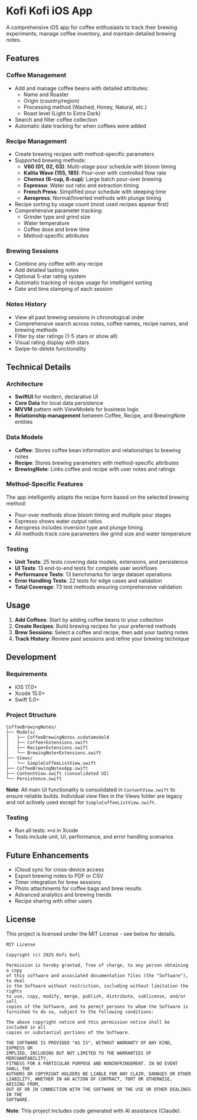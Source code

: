 # Kofi Kofi iOS App

A comprehensive iOS app for coffee enthusiasts to track their brewing experiments, manage coffee inventory, and maintain detailed brewing notes.

## Features

### Coffee Management
- Add and manage coffee beans with detailed attributes:
  - Name and Roaster
  - Origin (country/region)
  - Processing method (Washed, Honey, Natural, etc.)
  - Roast level (Light to Extra Dark)
- Search and filter coffee collection
- Automatic date tracking for when coffees were added

### Recipe Management
- Create brewing recipes with method-specific parameters
- Supported brewing methods:
  - **V60 (01, 02, 03)**: Multi-stage pour schedule with bloom timing
  - **Kalita Wave (155, 185)**: Pour-over with controlled flow rate
  - **Chemex (6-cup, 8-cup)**: Large batch pour-over brewing
  - **Espresso**: Water out ratio and extraction timing
  - **French Press**: Simplified pour schedule with steeping time
  - **Aeropress**: Normal/Inverted methods with plunge timing
- Recipe sorting by usage count (most used recipes appear first)
- Comprehensive parameter tracking:
  - Grinder type and grind size
  - Water temperature
  - Coffee dose and brew time
  - Method-specific attributes

### Brewing Sessions
- Combine any coffee with any recipe
- Add detailed tasting notes
- Optional 5-star rating system
- Automatic tracking of recipe usage for intelligent sorting
- Date and time stamping of each session

### Notes History
- View all past brewing sessions in chronological order
- Comprehensive search across notes, coffee names, recipe names, and brewing methods
- Filter by star ratings (1-5 stars or show all)
- Visual rating display with stars
- Swipe-to-delete functionality

## Technical Details

### Architecture
- **SwiftUI** for modern, declarative UI
- **Core Data** for local data persistence
- **MVVM** pattern with ViewModels for business logic
- **Relationship management** between Coffee, Recipe, and BrewingNote entities

### Data Models
- **Coffee**: Stores coffee bean information and relationships to brewing notes
- **Recipe**: Stores brewing parameters with method-specific attributes
- **BrewingNote**: Links coffee and recipe with user notes and ratings

### Method-Specific Features
The app intelligently adapts the recipe form based on the selected brewing method:
- Pour-over methods show bloom timing and multiple pour stages
- Espresso shows water output ratios
- Aeropress includes inversion type and plunge timing
- All methods track core parameters like grind size and water temperature

### Testing
- **Unit Tests**: 25 tests covering data models, extensions, and persistence
- **UI Tests**: 13 end-to-end tests for complete user workflows
- **Performance Tests**: 13 benchmarks for large dataset operations
- **Error Handling Tests**: 22 tests for edge cases and validation
- **Total Coverage**: 73 test methods ensuring comprehensive validation

## Usage

1. **Add Coffees**: Start by adding coffee beans to your collection
2. **Create Recipes**: Build brewing recipes for your preferred methods
3. **Brew Sessions**: Select a coffee and recipe, then add your tasting notes
4. **Track History**: Review past sessions and refine your brewing technique

## Development

### Requirements
- iOS 17.0+
- Xcode 15.0+
- Swift 5.0+

### Project Structure
```
CoffeeBrewingNotes/
├── Models/
│   ├── CoffeeBrewingNotes.xcdatamodeld
│   ├── Coffee+Extensions.swift
│   ├── Recipe+Extensions.swift
│   └── BrewingNote+Extensions.swift
├── Views/
│   └── SimpleCoffeeListView.swift
├── CoffeeBrewingNotesApp.swift
├── ContentView.swift (consolidated UI)
└── Persistence.swift
```

**Note**: All main UI functionality is consolidated in `ContentView.swift` to ensure reliable builds. Individual view files in the Views folder are legacy and not actively used except for `SimpleCoffeeListView.swift`.

### Testing
- Run all tests: `⌘+U` in Xcode
- Tests include unit, UI, performance, and error handling scenarios

## Future Enhancements

- iCloud sync for cross-device access
- Export brewing notes to PDF or CSV
- Timer integration for brew sessions
- Photo attachments for coffee bags and brew results
- Advanced analytics and brewing trends
- Recipe sharing with other users

## License

This project is licensed under the MIT License - see below for details.

```
MIT License

Copyright (c) 2025 Kofi Kofi

Permission is hereby granted, free of charge, to any person obtaining a copy
of this software and associated documentation files (the "Software"), to deal
in the Software without restriction, including without limitation the rights
to use, copy, modify, merge, publish, distribute, sublicense, and/or sell
copies of the Software, and to permit persons to whom the Software is
furnished to do so, subject to the following conditions:

The above copyright notice and this permission notice shall be included in all
copies or substantial portions of the Software.

THE SOFTWARE IS PROVIDED "AS IS", WITHOUT WARRANTY OF ANY KIND, EXPRESS OR
IMPLIED, INCLUDING BUT NOT LIMITED TO THE WARRANTIES OF MERCHANTABILITY,
FITNESS FOR A PARTICULAR PURPOSE AND NONINFRINGEMENT. IN NO EVENT SHALL THE
AUTHORS OR COPYRIGHT HOLDERS BE LIABLE FOR ANY CLAIM, DAMAGES OR OTHER
LIABILITY, WHETHER IN AN ACTION OF CONTRACT, TORT OR OTHERWISE, ARISING FROM,
OUT OF OR IN CONNECTION WITH THE SOFTWARE OR THE USE OR OTHER DEALINGS IN THE
SOFTWARE.
```

**Note**: This project includes code generated with AI assistance (Claude).